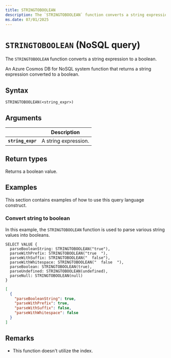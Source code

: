 ```yaml
---
title: STRINGTOBOOLEAN
description: The `STRINGTOBOOLEAN` function converts a string expression to a boolean.
ms.date: 07/01/2025
---
```


# `STRINGTOBOOLEAN` (NoSQL query)

The `STRINGTOBOOLEAN` function converts a string expression to a boolean.

An Azure Cosmos DB for NoSQL system function that returns a string expression converted to a boolean.

## Syntax

```nosql
STRINGTOBOOLEAN(<string_expr>)
```

## Arguments

| | Description |
| --- | --- |
| **`string_expr`** | A string expression. |

## Return types

Returns a boolean value.

## Examples

This section contains examples of how to use this query language construct.

### Convert string to boolean

In this example, the `STRINGTOBOOLEAN` function is used to parse various string values into booleans.

```nosql
SELECT VALUE {
  parseBooleanString: STRINGTOBOOLEAN("true"),
  parseWithPrefix: STRINGTOBOOLEAN("true  "),
  parseWithSuffix: STRINGTOBOOLEAN("  false"),
  parseWithWhitespace: STRINGTOBOOLEAN("  false  "),
  parseBoolean: STRINGTOBOOLEAN(true),
  parseUndefined: STRINGTOBOOLEAN(undefined),
  parseNull: STRINGTOBOOLEAN(null)
}
```

```json
[
  {
    "parseBooleanString": true,
    "parseWithPrefix": true,
    "parseWithSuffix": false,
    "parseWithWhitespace": false
  }
]
```

## Remarks

- This function doesn't utilize the index.
